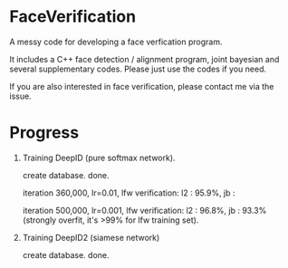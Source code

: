 # FaceVerification
A messy code for developing a face verfication program. 

It includes a C++ face detection / alignment program, joint bayesian and several supplementary codes. Please just use the codes if you need.

If you are also interested in face verification, please contact me via the issue.

Progress
===========
1. Training DeepID (pure softmax network).

    create database. done.
    
    iteration 360,000, lr=0.01, 
        lfw verification: l2 : 95.9%, jb : 
    
    iteration 500,000, lr=0.001,
        lfw verification: l2 : 96.8%, jb : 93.3% (strongly overfit, it's >99% for lfw training set).
    
2. Training DeepID2 (siamese network)

    create database. done.
